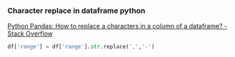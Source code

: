 ### Character replace in dataframe python


[Python Pandas: How to replace a characters in a column of a dataframe? - Stack Overflow](https://stackoverflow.com/questions/28986489/python-pandas-how-to-replace-a-characters-in-a-column-of-a-dataframe)




```python
df['range'] = df['range'].str.replace(',','-')

```
